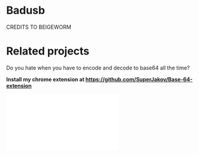 # Badusb
CREDITS TO BEIGEWORM

# Related projects

Do you hate when you have to encode and decode to base64 all the time?

**Install my chrome extension at https://github.com/SuperJakov/Base-64-extension**

![How to install](How2Install.pdf)
